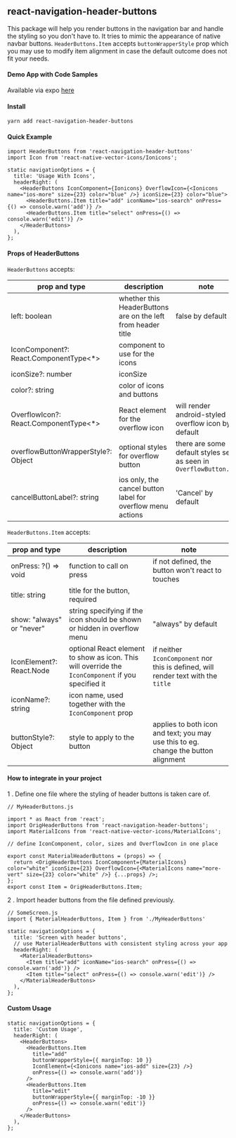 ## react-navigation-header-buttons

This package will help you render buttons in the navigation bar and handle the styling so you don't have to. It tries to mimic the appearance of native navbar buttons. `HeaderButtons.Item` accepts `buttonWrapperStyle` prop which you may use to modify item alignment in case the default outcome does not fit your needs.

#### Demo App with Code Samples

Available via expo [here](https://expo.io/@vonovak/navbar-buttons-demo)

#### Install

`yarn add react-navigation-header-buttons`

#### Quick Example

```
import HeaderButtons from 'react-navigation-header-buttons'
import Icon from 'react-native-vector-icons/Ionicons';

static navigationOptions = {
  title: 'Usage With Icons',
  headerRight: (
    <HeaderButtons IconComponent={Ionicons} OverflowIcon={<Ionicons name="ios-more" size={23} color="blue" />} iconSize={23} color="blue">
      <HeaderButtons.Item title="add" iconName="ios-search" onPress={() => console.warn('add')} />
      <HeaderButtons.Item title="select" onPress={() => console.warn('edit')} />
    </HeaderButtons>
  ),
};
```

#### Props of HeaderButtons

`HeaderButtons` accepts:

| prop and type                           | description                                                  | note                                                              |
| --------------------------------------- | ------------------------------------------------------------ | ----------------------------------------------------------------- |
| left: boolean                           | whether this HeaderButtons are on the left from header title | false by default                                                  |
| IconComponent?: React.ComponentType<\*> | component to use for the icons                               |                                                                   |
| iconSize?: number                       | iconSize                                                     |                                                                   |
| color?: string                          | color of icons and buttons                                   |                                                                   |
| OverflowIcon?: React.ComponentType<\*>  | React element for the overflow icon                          | will render android-styled overflow icon by default               |
| overflowButtonWrapperStyle?: Object     | optional styles for overflow button                          | there are some default styles set, as seen in `OverflowButton.js` |
| cancelButtonLabel?: string              | ios only, the cancel button label for overflow menu actions  | 'Cancel' by default                                               |

`HeaderButtons.Item` accepts:

| prop and type             | description                                                                                        | note                                                                               |
| ------------------------- | -------------------------------------------------------------------------------------------------- | ---------------------------------------------------------------------------------- |
| onPress: ?() => void      | function to call on press                                                                          | if not defined, the button won't react to touches                                  |
| title: string             | title for the button, required                                                                     |                                                                                    |
| show: "always" or "never" | string specifying if the icon should be shown or hidden in overflow menu                           | "always" by default                                                                |
| IconElement?: React.Node  | optional React element to show as icon. This will override the `IconComponent` if you specified it | if neither `IconComponent` nor this is defined, will render text with the `title`  |
| iconName?: string         | icon name, used together with the `IconComponent` prop                                             |                                                                                    |
| buttonStyle?: Object      | style to apply to the button                                                                       | applies to both icon and text; you may use this to eg. change the button alignment |

#### How to integrate in your project

1 . Define one file where the styling of header buttons is taken care of.

```
// MyHeaderButtons.js

import * as React from 'react';
import OrigHeaderButtons from 'react-navigation-header-buttons';
import MaterialIcons from 'react-native-vector-icons/MaterialIcons';

// define IconComponent, color, sizes and OverflowIcon in one place

export const MaterialHeaderButtons = (props) => {
  return <OrigHeaderButtons IconComponent={MaterialIcons} color="white" iconSize={23} OverflowIcon={<MaterialIcons name="more-vert" size={23} color="white" />} {...props} />;
};
export const Item = OrigHeaderButtons.Item;
```

2 . Import header buttons from the file defined previously.

```
// SomeScreen.js
import { MaterialHeaderButtons, Item } from './MyHeaderButtons'

static navigationOptions = {
  title: 'Screen with header buttons',
  // use MaterialHeaderButtons with consistent styling across your app
  headerRight: (
    <MaterialHeaderButtons>
      <Item title="add" iconName="ios-search" onPress={() => console.warn('add')} />
      <Item title="select" onPress={() => console.warn('edit')} />
    </MaterialHeaderButtons>
  ),
};
```

#### Custom Usage

```
static navigationOptions = {
  title: 'Custom Usage',
  headerRight: (
    <HeaderButtons>
      <HeaderButtons.Item
        title="add"
        buttonWrapperStyle={{ marginTop: 10 }}
        IconElement={<Ionicons name="ios-add" size={23} />}
        onPress={() => console.warn('add')}
      />
      <HeaderButtons.Item
        title="edit"
        buttonWrapperStyle={{ marginTop: -10 }}
        onPress={() => console.warn('edit')}
      />
    </HeaderButtons>
  ),
};
```

